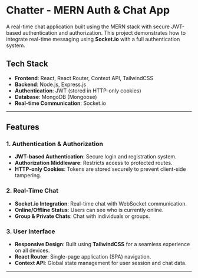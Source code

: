 # Chatter - MERN Auth & Chat App

A real-time chat application built using the MERN stack with secure JWT-based authentication and authorization. This project demonstrates how to integrate real-time messaging using **Socket.io** with a full authentication system.

## Tech Stack
- **Frontend**: React, React Router, Context API, TailwindCSS
- **Backend**: Node.js, Express.js
- **Authentication**: JWT (stored in HTTP-only cookies)
- **Database**: MongoDB (Mongoose)
- **Real-time Communication**: Socket.io

---

## Features

### 1. Authentication & Authorization
- **JWT-based Authentication**: Secure login and registration system.
- **Authorization Middleware**: Restricts access to protected routes.
- **HTTP-only Cookies**: Tokens are stored securely to prevent client-side tampering.
  
### 2. Real-Time Chat
- **Socket.io Integration**: Real-time chat with WebSocket communication.
- **Online/Offline Status**: Users can see who is currently online.
- **Group & Private Chats**: Chat with individuals or groups.

### 3. User Interface
- **Responsive Design**: Built using **TailwindCSS** for a seamless experience on all devices.
- **React Router**: Single-page application (SPA) navigation.
- **Context API**: Global state management for user session and chat data.

---